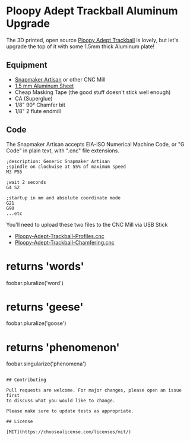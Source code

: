 # Ploopy Adept Trackball Aluminum Upgrade

The 3D printed, open source [Ploopy Adept Trackball](https://ploopy.co/product-category/trackball/adept/) is lovely, but let's upgrade the top of it with some 1.5mm thick Aluminum plate!

## Equipment

- [Snapmaker Artisan](https://us.snapmaker.com/products/snapmaker-artisan-3-in-1-3d-printer) or other CNC Mill
- [1.5 mm Aluminum Sheet](https://www.amazon.com/Aluminum-Protective-Polished-Deburred-Crafting/dp/B0B45GLLG8)
- Cheap Masking Tape (the good stuff doesn't stick well enough)
- CA (Superglue)
- 1/8" 90° Chamfer bit
- 1/8" 2 flute endmill

## Code

The Snapmaker Artisan accepts EIA-ISO Numerical Machine Code, or "G Code" in plain text, with ".cnc" file extensions.

```eia-iso
;description: Generic Snapmaker Artisan
;spindle on clockwise at 55% of maximum speed
M3 P55

;wait 2 seconds
G4 S2

;startup in mm and absolute coordinate mode
G21
G90
...etc
```
You'll need to upload these two files to the CNC Mill via USB Stick
- [Ploopy-Adept-Trackball-Profiles.cnc](Ploopy-Adept-Trackball-Profiles.cnc)
- [Ploopy-Adept-Trackball-Chamfering.cnc](Ploopy-Adept-Trackball-Chamfering.cnc)

# returns 'words'
foobar.pluralize('word')

# returns 'geese'
foobar.pluralize('goose')

# returns 'phenomenon'
foobar.singularize('phenomena')

```

## Contributing

Pull requests are welcome. For major changes, please open an issue first
to discuss what you would like to change.

Please make sure to update tests as appropriate.

## License

[MIT](https://choosealicense.com/licenses/mit/)